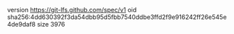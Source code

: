 version https://git-lfs.github.com/spec/v1
oid sha256:4dd630392f3da54dbb95d5fbb7540ddbe3ffd2f9e916242ff26e545e4de9daf8
size 3976

